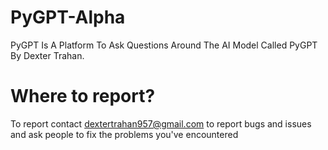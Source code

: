 # PyGPT-Alpha
PyGPT Is A Platform To Ask Questions Around The AI Model Called PyGPT By Dexter Trahan.

# Where to report?
To report contact dextertrahan957@gmail.com to report bugs and issues and ask people to fix the problems you've encountered
